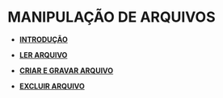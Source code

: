 # MANIPULAÇÃO DE ARQUIVOS

* [**INTRODUÇÃO**](/arquivos/MANIPULAÇAODEARQUIVOS/4.1-INTRODUÇÃO.md)

* [**LER ARQUIVO**](/arquivos/MANIPULAÇAODEARQUIVOS/4.2-LER.md)

* [**CRIAR E GRAVAR ARQUIVO**](/arquivos/MANIPULAÇAODEARQUIVOS/4.3-CRIAR&GRAVAR.md)

* [**EXCLUIR ARQUIVO**](/arquivos/MANIPULAÇAODEARQUIVOS/4.4-DELETAR.md)
